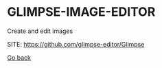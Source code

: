 # GLIMPSE-IMAGE-EDITOR
 
 Create and edit images
 
 SITE: https://github.com/glimpse-editor/Glimpse

 [Go back](https://portable-linux-apps.github.io/apps.html)
